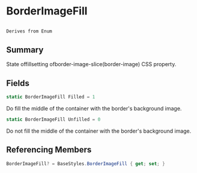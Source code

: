 # BorderImageFill

## 
```c#
Derives from Enum
```

## Summary

State offillsetting ofborder-image-slice(border-image) CSS property.
## Fields

```c#
static BorderImageFill Filled = 1
```
Do fill the middle of the container with the border's background image.
```c#
static BorderImageFill Unfilled = 0
```
Do not fill the middle of the container with the border's background image.
## Referencing Members

```c#
BorderImageFill? = BaseStyles.BorderImageFill { get; set; } 
```
